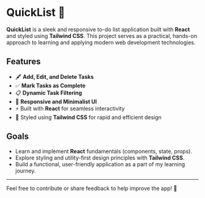 # QuickList 📝  

**QuickList** is a sleek and responsive to-do list application built with **React** and styled using **Tailwind CSS**. This project serves as a practical, hands-on approach to learning and applying modern web development technologies.

## Features  
- 🖋️ **Add, Edit, and Delete Tasks**  
- ✅ **Mark Tasks as Complete**  
- 📋 **Dynamic Task Filtering**  
- 🌙 **Responsive and Minimalist UI**  
- ⚡ Built with **React** for seamless interactivity  
- 🎨 Styled using **Tailwind CSS** for rapid and efficient design  

## Goals  
- Learn and implement **React** fundamentals (components, state, props).  
- Explore styling and utility-first design principles with **Tailwind CSS**.  
- Build a functional, user-friendly application as a part of my learning journey.  

---

Feel free to contribute or share feedback to help improve the app! 🚀
